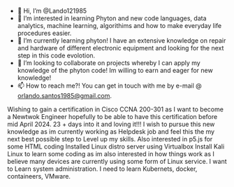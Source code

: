 - 👋 Hi, I’m @Lando121985
- 👀 I’m interested in learning Phyton and new code languages, data analytics, machine learning, algorithims and how to make everyday life procedures easier.
- 🌱 I’m currently learning phyton! I have an extensive knowledge on repair and hardware of different electronic equipment and looking for the next step in this code evolotion.
- 💞️ I’m looking to collaborate on projects whereby I can apply my knowledge of the phyton code! Im willing to earn and eager for new knowledge!
- 📫 How to reach me?! You can get in touch with me by e-mail @ orlando.santos1985@gmail.com.

<!---
Lando121985/Lando121985 is a ✨ special ✨ repository because its `README.md` (this file) appears on your GitHub profile.
You can click the Preview link to take a look at your changes.
--->
Wishing to gain a certification in Cisco CCNA 200-301 as I want to become a Newtwok Engineer hopefully to be able to have this certification before mid April 2024. 23 + days into it and loving it!!! I wish to pursue this new knowledge as im currently working as Helpdesk job and feel this the my next best possible step to Level up my skills.
Also interested in p5.js for some HTML coding
Installed Linux distro server using Virtualbox
Install Kali Linux to learn some coding as im also interested in how things work as I believe many devices are currently using some form of Linux service. I want to Learn system administration. I need to learn Kubernets, docker, containeers, VMware.

